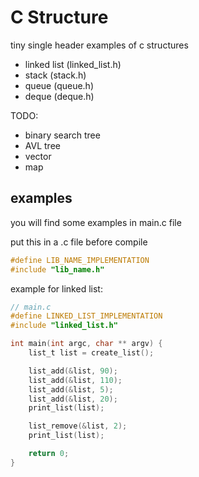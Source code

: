 # C Structure

tiny single header examples of c structures

- linked list (linked_list.h)
- stack (stack.h)
- queue (queue.h)
- deque (deque.h)

TODO:

- binary search tree
- AVL tree
- vector
- map

## examples

you will find some examples in main.c file

put this in a .c file before compile

```c
#define LIB_NAME_IMPLEMENTATION
#include "lib_name.h"

```

example for linked list:

```c
// main.c
#define LINKED_LIST_IMPLEMENTATION
#include "linked_list.h"

int main(int argc, char ** argv) {
	list_t list = create_list();

	list_add(&list, 90);
	list_add(&list, 110);
	list_add(&list, 5);
	list_add(&list, 20);
	print_list(list);

	list_remove(&list, 2);
	print_list(list);

	return 0;
}

```